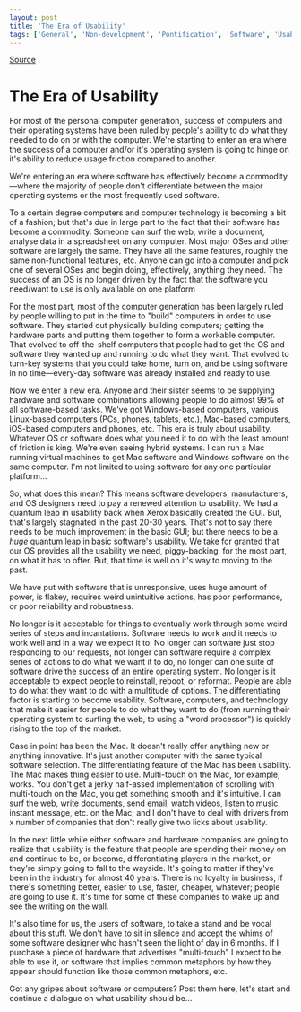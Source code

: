 ```yaml
---
layout: post
title: 'The Era of Usability'
tags: ['General', 'Non-development', 'Pontification', 'Software', 'Usability', 'msmvps']
---
```

[Source](http://blogs.msmvps.com/peterritchie/2011/04/24/the-era-of-usability/ "Permalink to The Era of Usability")

# The Era of Usability

For most of the personal computer generation, success of computers and their operating systems have been ruled by people's ability to do what they needed to do on or with the computer. We're starting to enter an era where the success of a computer and/or it's operating system is going to hinge on it's ability to reduce usage friction compared to another.

We're entering an era where software has effectively become a commodity—where the majority of people don't differentiate between the major operating systems or the most frequently used software.

To a certain degree computers and computer technology is becoming a bit of a fashion; but that's due in large part to the fact that their software has become a commodity. Someone can surf the web, write a document, analyse data in a spreadsheet on any computer. Most major OSes and other software are largely the same. They have all the same features, roughly the same non-functional features, etc. Anyone can go into a computer and pick one of several OSes and begin doing, effectively, anything they need. The success of an OS is no longer driven by the fact that the software you need/want to use is only available on one platform

For the most part, most of the computer generation has been largely ruled by people willing to put in the time to "build" computers in order to use software. They started out physically building computers; getting the hardware parts and putting them together to form a workable computer. That evolved to off-the-shelf computers that people had to get the OS and software they wanted up and running to do what they want. That evolved to turn-key systems that you could take home, turn on, and be using software in no time—every-day software was already installed and ready to use. 

Now we enter a new era. Anyone and their sister seems to be supplying hardware and software combinations allowing people to do almost 99% of all software-based tasks. We've got Windows-based computers, various Linux-based computers (PCs, phones, tablets, etc.), Mac-based computers, iOS-based computers and phones, etc. This era is truly about usability. Whatever OS or software does what you need it to do with the least amount of friction is king. We're even seeing hybrid systems. I can run a Mac running virtual machines to get Mac software and Windows software on the same computer. I'm not limited to using software for any one particular platform…

So, what does this mean? This means software developers, manufacturers, and OS designers need to pay a renewed attention to usability. We had a quantum leap in usability back when Xerox basically created the GUI. But, that's largely stagnated in the past 20-30 years. That's not to say there needs to be much improvement in the basic GUI; but there needs to be a *huge* quantum leap in basic software's usability. We take for granted that our OS provides all the usability we need, piggy-backing, for the most part, on what it has to offer. But, that time is well on it's way to moving to the past.

We have put with software that is unresponsive, uses huge amount of power, is flakey, requires weird unintuitive actions, has poor performance, or poor reliability and robustness.

No longer is it acceptable for things to eventually work through some weird series of steps and incantations. Software needs to work and it needs to work well and in a way we expect it to. No longer can software just stop responding to our requests, not longer can software require a complex series of actions to do what we want it to do, no longer can one suite of software drive the success of an entire operating system. No longer is it acceptable to expect people to reinstall, reboot, or reformat. People are able to do what they want to do with a multitude of options. The differentiating factor is starting to become usability. Software, computers, and technology that make it easier for people to do what they want to do (from running their operating system to surfing the web, to using a "word processor") is quickly rising to the top of the market.

Case in point has been the Mac. It doesn't really offer anything new or anything innovative. It's just another computer with the same typical software selection. The differentiating feature of the Mac has been usability. The Mac makes thing easier to use. Multi-touch on the Mac, for example, works. You don't get a jerky half-assed implementation of scrolling with multi-touch on the Mac, you get something smooth and it's intuitive. I can surf the web, write documents, send email, watch videos, listen to music, instant message, etc. on the Mac; and I don't have to deal with drivers from x number of companies that don't really give two licks about usability.

In the next little while either software and hardware companies are going to realize that usability is the feature that people are spending their money on and continue to be, or become, differentiating players in the market, or they're simply going to fall to the wayside. It's going to matter if they've been in the industry for almost 40 years. There is no loyalty in business, if there's something better, easier to use, faster, cheaper, whatever; people are going to use it. It's time for some of these companies to wake up and see the writing on the wall.

It's also time for us, the users of software, to take a stand and be vocal about this stuff. We don't have to sit in silence and accept the whims of some software designer who hasn't seen the light of day in 6 months. If I purchase a piece of hardware that advertises "multi-touch" I expect to be able to use it, or software that implies common metaphors by how they appear should function like those common metaphors, etc.

Got any gripes about software or computers? Post them here, let's start and continue a dialogue on what usability should be…


